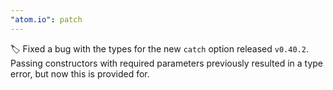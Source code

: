 ```yaml
---
"atom.io": patch
---
```


🏷️ Fixed a bug with the types for the new `catch` option released `v0.40.2`. Passing constructors with required parameters previously resulted in a type error, but now this is provided for.
